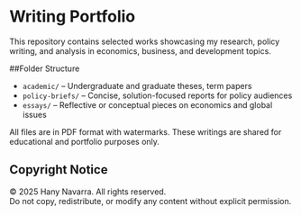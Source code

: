 # Writing Portfolio

This repository contains selected works showcasing my research, policy writing, and analysis in economics, business, and development topics.

##Folder Structure

- `academic/` – Undergraduate and graduate theses, term papers
- `policy-briefs/` – Concise, solution-focused reports for policy audiences
- `essays/` – Reflective or conceptual pieces on economics and global issues

All files are in PDF format with watermarks. These writings are shared for educational and portfolio purposes only.

## Copyright Notice

© 2025 Hany Navarra. All rights reserved.  
Do not copy, redistribute, or modify any content without explicit permission.